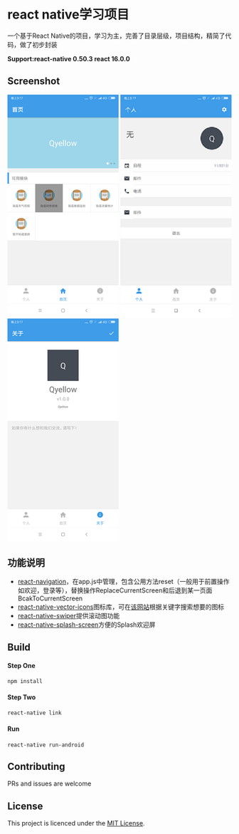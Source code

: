# react native学习项目
一个基于React Native的项目，学习为主，完善了目录层级，项目结构，精简了代码，做了初步封装

**Support:react-native 0.50.3 react 16.0.0**

## Screenshot

![Qyellow_Second](./screenshot/Qyellow_Second.png)
![Qyellow_First](./screenshot/Qyellow_First.png)
![Qyellow_Third](./screenshot/Qyellow_Third.png)


## 功能说明
- [react-navigation](https://github.com/react-community/react-navigation)，在app.js中管理，包含公用方法reset（一般用于前置操作如欢迎，登录等），替换操作ReplaceCurrentScreen和后退到某一页面BcakToCurrentScreen
- [react-native-vector-icons](https://github.com/oblador/react-native-vector-icons)图标库，可在[该网站](https://ionicframework.com/docs/ionicons/)根据关键字搜索想要的图标
- [react-native-swiper](https://github.com/leecade/react-native-swiper)提供滚动图功能
- [react-native-splash-screen](https://github.com/crazycodeboy/react-native-splash-screen)方便的Splash欢迎屏

## Build
#### Step One

```
npm install
```
#### Step Two

```
react-native link
```
#### Run

```
react-native run-android
```
## Contributing

PRs and issues are welcome
## License

This project is licenced under the [MIT License](http://opensource.org/licenses/mit-license.html).
